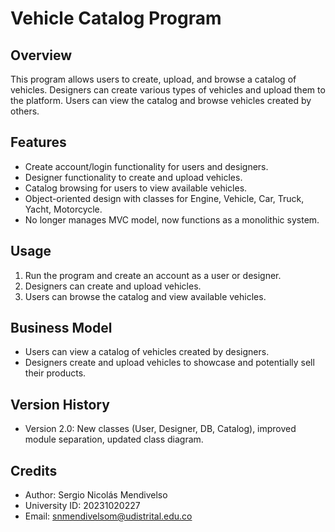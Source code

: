 # Vehicle Catalog Program

## Overview

This program allows users to create, upload, and browse a catalog of vehicles. Designers can create various types of vehicles and upload them to the platform. Users can view the catalog and browse vehicles created by others.

## Features 

- Create account/login functionality for users and designers.
- Designer functionality to create and upload vehicles.
- Catalog browsing for users to view available vehicles.
- Object-oriented design with classes for Engine, Vehicle, Car, Truck, Yacht, Motorcycle.
- No longer manages MVC model, now functions as a monolithic system.

## Usage

1. Run the program and create an account as a user or designer.
2. Designers can create and upload vehicles.
3. Users can browse the catalog and view available vehicles.

## Business Model

- Users can view a catalog of vehicles created by designers.
- Designers create and upload vehicles to showcase and potentially sell their products.

## Version History

- Version 2.0: New classes (User, Designer, DB, Catalog), improved module separation, updated class diagram.

## Credits

- Author: Sergio Nicolás Mendivelso
- University ID: 20231020227
- Email: snmendivelsom@udistrital.edu.co

